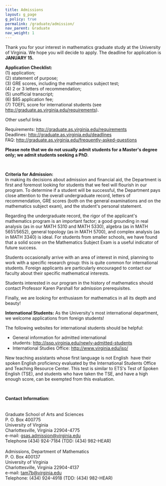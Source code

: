 ```yaml
---
title: Admissions
layout: g_page
g_policy: true
permalink: /graduate/admission/
nav_parent: Graduate
nav_weight: 1
---
```

<p>Thank you for your interest in mathematics graduate study at the University of Virginia. We hope you will decide to apply. The deadline for application is <strong>JANUARY 15.</strong></p>

<p><strong>Application Checklist: </strong><br />
(1) application;<br />
(2) statement of purpose;<br />
(3) GRE scores, including the mathematics&nbsp;subject test;<br />
(4) 2 or 3 letters of recommendation;<br />
(5) unofficial transcript;<br />
(6) $85 application fee;<br />
(7) TOEFL score for international students (see <a href="http://graduate.as.virginia.edu/requirements">http://graduate.as.virginia.edu/requirements</a>).</p>

<p>Other useful links</p>

<p>Requirements:&nbsp;<a href="http://graduate.as.virginia.edu/requirements">http://graduate.as.virginia.edu/requirements</a><br />
Deadlines:&nbsp;<a href="http://graduate.as.virginia.edu/deadlines">http://graduate.as.virginia.edu/deadlines</a><br />
FAQ:&nbsp;<a href="http://graduate.as.virginia.edu/frequently-asked-questions">http://graduate.as.virginia.edu/frequently-asked-questions</a>&nbsp;</p>

<p><strong>Please note that we do not usually admit students for a Master&#39;s degree only; we admit students seeking a PhD</strong>.</p>

<p>&nbsp;</p>

<p><strong>Criteria for Admission:</strong><br />
In making its decisions about admission and financial aid, the Department is first and foremost looking for students that we feel will flourish in our program. To determine if a student will be successful, the Department pays close attention to the overall undergraduate record, letters of recommendation, GRE scores (both on the general examinations and on the mathematics subject exam), and the student&#39;s personal statement.</p>

<p>Regarding the undergraduate record, the rigor of the applicant&#39;s mathematics program is an important factor; a good grounding in real analysis (as in our MATH 5310 and MATH 5330), algebra (as in MATH 5651/5652), general topology (as in MATH 5700), and complex analysis (as in MATH 3340) is ideal. For students from smaller schools, we have found that a solid score on the Mathematics Subject Exam is a useful indicator of future success.</p>

<p>Students occasionally arrive with an area of interest in mind, planning to work with a specific research group: this is quite common for international students. Foreign applicants are particularly encouraged to contact our faculty about their specific mathematical interests.</p>

<p>Students interested in our program in the history of mathematics should contact Professor Karen Parshall for admission prerequisites.</p>

<p>Finally, we are looking for enthusiasm for mathematics in all its depth and beauty!</p>

<p><strong>International Students:</strong> As the University&#39;s most international department, we welcome applications from foreign students!</p>

<p>The following websites for international students should be helpful:</p>

<ul>
	<li>General information for admitted international students:&nbsp;<a href="http://issp.virginia.edu/newly-admitted-students">http://issp.virginia.edu/newly-admitted-students</a></li>
	<li>International Studies Office: <a href="http://www.virginia.edu/iso/">http://www.virginia.edu/iso/</a></li>
</ul>

<p>New teaching assistants whose first language is not English&nbsp; have their spoken English proficiency evaluated by the International Students Office and Teaching Resource Center. This test is similar to ETS&#39;s Test of Spoken English (TSE), and students who have taken the TSE, and have a high enough score, can be exempted from this evaluation.</p>

<p>&nbsp;</p>

<p><strong>Contact Information:</strong><br />
<br />
<br />
Graduate School of Arts and Sciences<br />
P. O. Box 400775<br />
University of Virginia<br />
Charlottesville, Virginia 22904-4775<br />
e-mail: <a href="mailto:gsas.admission@virginia.edu">gsas.admission@virginia.edu</a><br />
Telephone (434) 924-7184 (TDD: (434) 982-HEAR)<br />
<br />
Admissions, Department of Mathematics<br />
P. O. Box 400137<br />
University of Virginia<br />
Charlottesville, Virginia 22904-4137<br />
e-mail:&nbsp;<a href="mailto:tam7b@virginia.edu">tam7b@virginia.edu</a><br />
Telephone: (434) 924-4918 (TDD: (434) 982-HEAR)</p>
